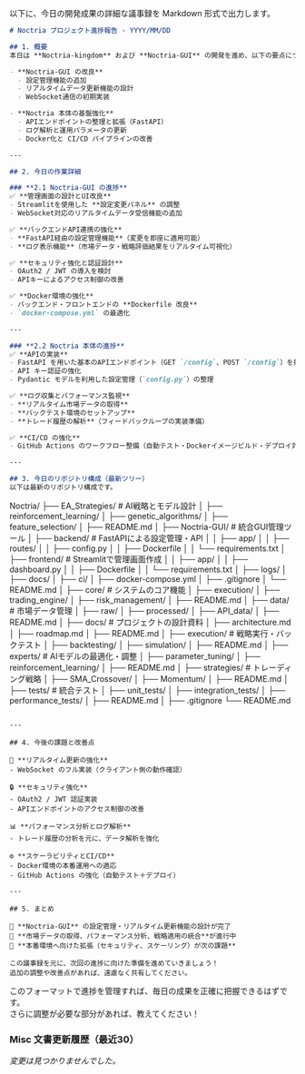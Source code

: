 以下に、今日の開発成果の詳細な議事録を Markdown 形式で出力します。  

```markdown
# Noctria プロジェクト進捗報告 - YYYY/MM/DD

## 1. 概要
本日は **Noctria-kingdom** および **Noctria-GUI** の開発を進め、以下の要点について成果を得ました：

- **Noctria-GUI の改良**
  - 設定管理機能の追加
  - リアルタイムデータ更新機能の設計
  - WebSocket通信の初期実装

- **Noctria 本体の基盤強化**
  - APIエンドポイントの整理と拡張（FastAPI）
  - ログ解析と運用パラメータの更新
  - Docker化と CI/CD パイプラインの改善

---

## 2. 今日の作業詳細

### **2.1 Noctria-GUI の進捗**
✅ **管理画面の設計とUI改良**  
- Streamlitを使用した **設定変更パネル** の調整  
- WebSocket対応のリアルタイムデータ受信機能の追加  

✅ **バックエンドAPI連携の強化**  
- **FastAPI経由の設定管理機能**（変更を即座に適用可能）
- **ログ表示機能**（市場データ・戦略評価結果をリアルタイム可視化）

✅ **セキュリティ強化と認証設計**  
- OAuth2 / JWT の導入を検討
- APIキーによるアクセス制御の改善  

✅ **Docker環境の強化**  
- バックエンド・フロントエンドの **Dockerfile 改良**
- `docker-compose.yml` の最適化

---

### **2.2 Noctria 本体の進捗**
✅ **APIの実装**  
- FastAPI を用いた基本のAPIエンドポイント（GET `/config`、POST `/config`）を拡張  
- API キー認証の強化  
- Pydantic モデルを利用した設定管理（`config.py`）の整理

✅ **ログ収集とパフォーマンス監視**  
- **リアルタイム市場データの取得**
- **バックテスト環境のセットアップ**
- **トレード履歴の解析**（フィードバックループの実装準備）

✅ **CI/CD の強化**  
- GitHub Actions のワークフロー整備（自動テスト・Dockerイメージビルド・デプロイ対応）

---

## 3. 今日のリポジトリ構成（最新ツリー）
以下は最新のリポジトリ構成です。

```
Noctria/
├── EA_Strategies/        # AI戦略とモデル設計
│   ├── reinforcement_learning/
│   ├── genetic_algorithms/
│   ├── feature_selection/
│   ├── README.md
│
├── Noctria-GUI/          # 統合GUI管理ツール
│   ├── backend/          # FastAPIによる設定管理・API
│   │   ├── app/
│   │   ├── routes/
│   │   ├── config.py
│   │   ├── Dockerfile
│   │   └── requirements.txt
│   ├── frontend/         # Streamlitで管理画面作成
│   │   ├── app/
│   │   ├── dashboard.py
│   │   ├── Dockerfile
│   │   └── requirements.txt
│   ├── logs/
│   ├── docs/
│   ├── ci/
│   ├── docker-compose.yml
│   ├── .gitignore
│   └── README.md
│
├── core/                 # システムのコア機能
│   ├── execution/
│   ├── trading_engine/
│   ├── risk_management/
│   ├── README.md
│
├── data/                 # 市場データ管理
│   ├── raw/
│   ├── processed/
│   ├── API_data/
│   ├── README.md
│
├── docs/                 # プロジェクトの設計資料
│   ├── architecture.md
│   ├── roadmap.md
│   ├── README.md
│
├── execution/            # 戦略実行・バックテスト
│   ├── backtesting/
│   ├── simulation/
│   ├── README.md
│
├── experts/              # AIモデルの最適化・調整
│   ├── parameter_tuning/
│   ├── reinforcement_learning/
│   ├── README.md
│
├── strategies/           # トレーディング戦略
│   ├── SMA_Crossover/
│   ├── Momentum/
│   ├── README.md
│
├── tests/                # 統合テスト
│   ├── unit_tests/
│   ├── integration_tests/
│   ├── performance_tests/
│   ├── README.md
│
├── .gitignore
└── README.md
```

---

## 4. 今後の課題と改善点

🚀 **リアルタイム更新の強化**
- WebSocket のフル実装（クライアント側の動作確認）

🔒 **セキュリティ強化**
- OAuth2 / JWT 認証実装
- APIエンドポイントのアクセス制御の改善

📊 **パフォーマンス分析とログ解析**
- トレード履歴の分析を元に、データ解析を強化

⚙ **スケーラビリティとCI/CD**
- Docker環境の本番運用への適応
- GitHub Actions の強化（自動テスト＋デプロイ）

---

## 5. まとめ

🔹 **Noctria-GUI** の設定管理・リアルタイム更新機能の設計が完了  
🔹 **市場データの取得、パフォーマンス分析、戦略適用の統合**が進行中  
🔹 **本番環境へ向けた拡張（セキュリティ、スケーリング）が次の課題**

この議事録を元に、次回の進捗に向けた準備を進めていきましょう！  
追加の調整や改善点があれば、遠慮なく共有してください。
```
このフォーマットで進捗を管理すれば、毎日の成果を正確に把握できるはずです。  
さらに調整が必要な部分があれば、教えてください！
<!-- AUTODOC:BEGIN mode=git_log path_globs=docs/misc/*.md title="Misc 文書更新履歴（最近30）" limit=30 since=2025-08-01 -->
### Misc 文書更新履歴（最近30）

_変更は見つかりませんでした。_
<!-- AUTODOC:END -->
